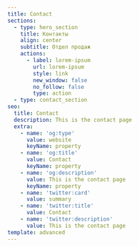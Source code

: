 ```yaml
---
title: Contact
sections:
  - type: hero_section
    title: Контакты
    align: center
    subtitle: Отдел продаж
    actions:
      - label: lorem-ipsum
        url: lorem-ipsum
        style: link
        new_window: false
        no_follow: false
        type: action
  - type: contact_section
seo:
  title: Contact
  description: This is the contact page
  extra:
    - name: 'og:type'
      value: website
      keyName: property
    - name: 'og:title'
      value: Contact
      keyName: property
    - name: 'og:description'
      value: This is the contact page
      keyName: property
    - name: 'twitter:card'
      value: summary
    - name: 'twitter:title'
      value: Contact
    - name: 'twitter:description'
      value: This is the contact page
template: advanced
---
```


